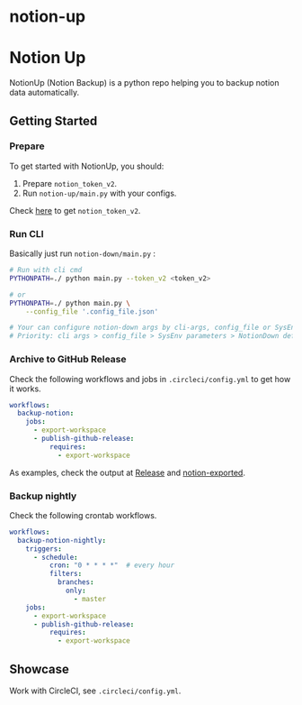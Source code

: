 # notion-up

# **Notion Up**

NotionUp (Notion Backup) is a python repo helping you to backup notion data automatically.

## **Getting Started**

### **Prepare**

To get started with NotionUp, you should:

1. Prepare `notion_token_v2`.
2. Run `notion-up/main.py` with your configs.

Check [here](https://github.com/kaedea/notion-down/blob/master/dist/parse_readme/notiondown_gettokenv2.md) to get `notion_token_v2`.

### **Run CLI**

Basically just run `notion-down/main.py` :

```bash
# Run with cli cmd
PYTHONPATH=./ python main.py --token_v2 <token_v2>

# or
PYTHONPATH=./ python main.py \
    --config_file '.config_file.json'

# Your can configure notion-down args by cli-args, config_file or SysEnv parameters
# Priority: cli args > config_file > SysEnv parameters > NotionDown default
```

### Archive to GitHub Release

Check the following workflows and jobs in `.circleci/config.yml` to get how it works.

```yaml
workflows:
  backup-notion:
    jobs:
      - export-workspace
      - publish-github-release:
          requires:
            - export-workspace
```

As examples, check the output at [Release](https://github.com/kaedea/notion-up/releases) and [notion-exported](https://github.com/kaedea/notion-up/tree/master/dist).

### Backup nightly

Check the following crontab workflows.

```yaml
workflows:
  backup-notion-nightly:
    triggers:
      - schedule:
          cron: "0 * * * *"  # every hour
          filters:
            branches:
              only:
                - master
    jobs:
      - export-workspace
      - publish-github-release:
          requires:
            - export-workspace
```

## **Showcase**

Work with CircleCI, see `.circleci/config.yml`.
